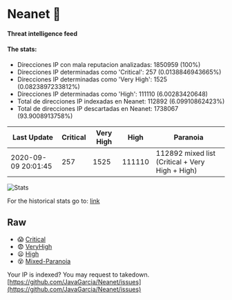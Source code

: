 # Neanet :hocho:
#### Threat intelligence feed
#### The stats:

- Direcciones IP con mala reputacion analizadas: 1850959 (100%)
- Direcciones IP determinadas como 'Critical':  257 (0.0138846943665%)
- Direcciones IP determinadas como 'Very High':  1525 (0.0823897233812%)
- Direcciones IP determinadas como 'High':  111110 (6.00283420648)
- Total de direcciones IP indexadas en Neanet:  112892 (6.09910862423%)
- Total de direcciones IP descartadas en Neanet:  1738067 (93.9008913758%)

| Last Update | Critical | Very High | High | Paranoia |
| --- | --- | --- | --- | --- |
| 2020-09-09 20:01:45 | 257 | 1525 | 111110 | 112892 mixed list (Critical + Very High + High)|

![Stats](https://docs.google.com/spreadsheets/d/e/2PACX-1vSnaNMIXVabIpDJjufMlzH7poXnshF3mgd8Is1g9ytUEzVsP5my4Trn8f-xkoLLQ38xpL3HtmUexLo6/pubchart?oid=501124687&format=image)

For the historical stats go to: [link](/stats.csv)
## Raw
- :scream: [Critical](https://raw.githubusercontent.com/JavaGarcia/Neanet/master/blacklists/neanet_critical.txt)
- :fearful: [VeryHigh](https://raw.githubusercontent.com/JavaGarcia/Neanet/master/blacklists/neanet_veryHigh.txtt)
- :frowning: [High](https://raw.githubusercontent.com/JavaGarcia/Neanet/master/blacklists/neanet_high.txt)
- :dizzy_face: [Mixed-Paranoia](https://raw.githubusercontent.com/JavaGarcia/Neanet/master/blacklists/neanet_all.txt)


Your IP is indexed? You may request to takedown. [https://github.com/JavaGarcia/Neanet/issues](https://github.com/JavaGarcia/Neanet/issues)





























































































































































































































































































































































































































































































































































































































































































